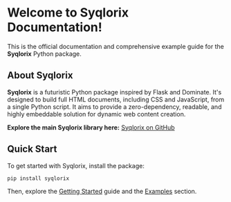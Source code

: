 # Welcome to Syqlorix Documentation!

This is the official documentation and comprehensive example guide for the **Syqlorix** Python package.

## About Syqlorix
**Syqlorix** is a futuristic Python package inspired by Flask and Dominate. It's designed to build full HTML documents, including CSS and JavaScript, from a single Python script. It aims to provide a zero-dependency, readable, and highly embeddable solution for dynamic web content creation.

**Explore the main Syqlorix library here:** [Syqlorix on GitHub](https://github.com/Syqlorix/Syqlorix)

## Quick Start
To get started with Syqlorix, install the package:
```bash
pip install syqlorix
```
Then, explore the [Getting Started](getting-started.md) guide and the [Examples](examples/index.md) section.